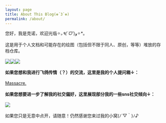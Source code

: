 ```yaml
---
layout: page
title: About This Blog(❁´3`❁)
permalink: /about/
---
```


您好，我是克诺，欢迎光临✧*｡٩(ˊᗜˋ*)و✧*｡
<br><br>
这是用于个人文档和可能存在的绘图（包括但不限于同人、原创，等等）堆放的存档仓库。
<br><br>
![](https://s3.bmp.ovh/imgs/2023/03/14/4afe464918f6f0bc.png)![](https://s3.bmp.ovh/imgs/2023/03/14/721e7a986bd623ed.png)![](https://s3.bmp.ovh/imgs/2023/03/14/6d82b9c09b835c55.png)
<br><br>
**如果您想和我进行飞鸽传情（？）的交流，这里是我的个人提问箱↓：**
<br><br>
[Massacre.](https://pushoong.com/zh-hans/ask/2681902403 "Massacre.")
<br><br>
**如果您想要进一步了解我的社交偏好，这里展现部分我的一些sns社交倾向↓：**
<br><br>
![](https://s3.bmp.ovh/imgs/2023/03/14/eec04ebd2e4eb757.jpg)
<br><br>
如果您只是无意中点开，请随意！仍然感谢您来过我的小窝(ﾉ´▽｀)ﾉ♪
